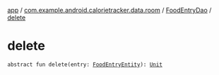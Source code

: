 [app](../../index.md) / [com.example.android.calorietracker.data.room](../index.md) / [FoodEntryDao](index.md) / [delete](./delete.md)

# delete

`abstract fun delete(entry: `[`FoodEntryEntity`](../../com.example.android.calorietracker.data.models/-food-entry/index.md)`): `[`Unit`](https://kotlinlang.org/api/latest/jvm/stdlib/kotlin/-unit/index.html)